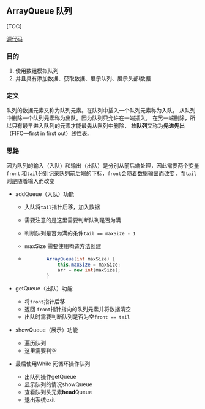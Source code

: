 ## ArrayQueue 队列

[TOC]

[源代码](../../src/dataStructure/QueueS/ArrayQueueDemon.java)

### 目的

1. 使用数组模拟队列
2. 并且具有添加数据、获取数据、展示队列、展示头部i数据



### 定义

队列的数据元素又称为队列元素。在队列中插入一个队列元素称为入队， 
从队列中删除一个队列元素称为出队。因为队列只允许在一端插入，
在另一端删除，所以只有最早进入队列的元素才能最先从队列中删除，
故**队列**又称为**先进先出**（FIFO—first in first out）线性表。



### 思路
因为队列的输入（入队）和输出（出队）是分别从前后端处理，因此需要两个变量`front`
和`tail`分别记录队列前后端的下标，`front`会随着数据输出而改变，而`tail`则是随着输入而改变

* addQueue（入队）功能
  
  * 入队将`tail`指针后移，加入数据
  
  * 需要注意的是这里需要判断队列是否为满
  
  * 判断队列是否为满的条件`tail == maxSize - 1`
  
  * maxSize 需要使用构造方法创建
  
  * ```java
            ArrayQueue(int maxSize) {
                this.maxSize = maxSize;
                arr = new int[maxSize];
            }
    ```
  
* getQueue（出队）功能

  * 将`front`指针后移
  * 返回 `front`指针指向的队列元素并将数据清空
  * 出队时需要判断队列是否为空`front == tail`

* showQueue（展示）功能

  * 遍历队列
  * 这里需要判空

* 最后使用While 死循环操作队列

  * 出队列操作getQueue
  * 显示队列的情况showQueue
  * 查看队列头元素**head**Queue
  * 退出系统exit
